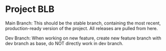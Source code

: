 # Project BLB
Main Branch:
This should be the stable branch, containing the most recent, production-ready version of the project. All releases are pulled from here.

Dev Branch:
When working on new feature, create new feature branch with dev branch as base, do NOT directly work in dev branch.